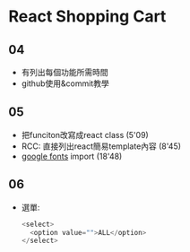 # React Shopping Cart

## 04
* 有列出每個功能所需時間
* github使用&commit教學

## 05
* 把funciton改寫成react class (5'09)
* RCC: 直接列出react簡易template內容 (8'45)
* [google fonts](https://fonts.google.com/?selection.family=Montserrat&sidebar.open=true) import (18'48)

## 06
* 選單:
  ```js
  <select> 
    <option value="">ALL</option>
  </select>
  ```